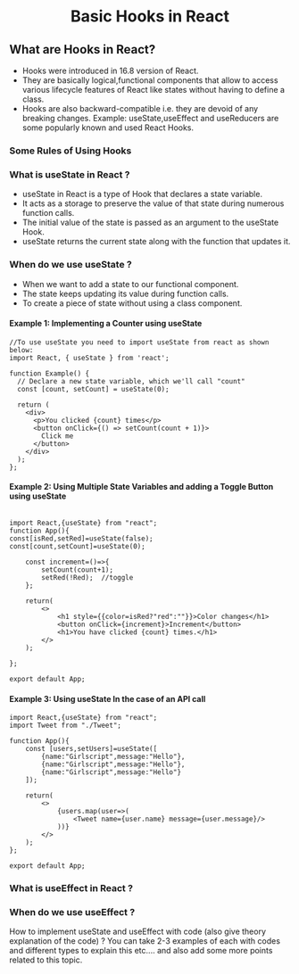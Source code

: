 <h1 align="center">  Basic Hooks in React </h1>

## What are Hooks in React?

- Hooks were introduced in 16.8 version of React.
- They are basically logical,functional components that allow to access various lifecycle features of React like states without having to define a class.
- Hooks are also backward-compatible i.e. they are devoid of any breaking changes.
  Example: useState,useEffect and useReducers are some popularly known and used React Hooks.

### Some Rules of Using Hooks

### What is useState in React ?

- useState in React is a type of Hook that declares a state variable.
- It acts as a storage to preserve the value of that state during numerous function calls.
- The initial value of the state is passed as an argument to the useState Hook.
- useState returns the current state along with the function that updates it.

### When do we use useState ?

- When we want to add a state to our functional component.
- The state keeps updating its value during function calls.
- To create a piece of state without using a class component.

#### Example 1: Implementing a Counter using useState

```
//To use useState you need to import useState from react as shown below:
import React, { useState } from 'react';

function Example() {
  // Declare a new state variable, which we'll call "count"
  const [count, setCount] = useState(0);

  return (
    <div>
      <p>You clicked {count} times</p>
      <button onClick={() => setCount(count + 1)}>
        Click me
      </button>
    </div>
  );
};

```

#### Example 2: Using Multiple State Variables and adding a Toggle Button using useState

```

import React,{useState} from "react";
function App(){
const[isRed,setRed]=useState(false);
const[count,setCount]=useState(0);

    const increment=()=>{
        setCount(count+1);
        setRed(!Red);  //toggle
    };

    return(
        <>
            <h1 style={{color=isRed?"red":""}}>Color changes</h1>
            <button onClick={increment}>Increment</button>
            <h1>You have clicked {count} times.</h1>
        </>
    );

};

export default App;

```

#### Example 3: Using useState In the case of an API call

```
import React,{useState} from "react";
import Tweet from "./Tweet";

function App(){
    const [users,setUsers]=useState([
        {name:"Girlscript",message:"Hello"},
        {name:"Girlscript",message:"Hello"},
        {name:"Girlscript",message:"Hello"}
    ]);

    return(
        <>
            {users.map(user=>(
                <Tweet name={user.name} message={user.message}/>
            ))}
        </>
    );
};

export default App;

```

### What is useEffect in React ?

### When do we use useEffect ?

How to implement useState and useEffect with code (also give theory explanation of the code) ?
You can take 2-3 examples of each with codes and different types to explain this etc....
and also add some more points related to this topic.
